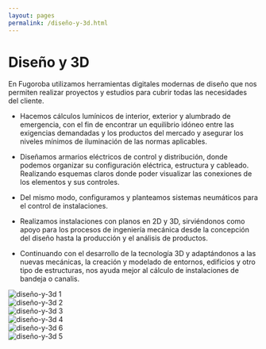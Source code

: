 ```yaml
---
layout: pages
permalink: /diseño-y-3d.html
---
```

<h1 class="text-black center">Diseño y 3D</h1>

<div class="container">
<div class="row">
<div class="col-12 col-lg-6">
En Fugoroba utilizamos herramientas digitales modernas de diseño que nos permiten realizar proyectos y estudios para cubrir todas las necesidades del cliente. 

- Hacemos cálculos lumínicos de interior, exterior y alumbrado de emergencia, con el fin de encontrar un equilibrio idóneo entre las exigencias demandadas y los productos del mercado y asegurar los niveles mínimos de iluminación de las normas aplicables.

- Diseñamos armarios eléctricos de control y distribución, donde podemos organizar su configuración eléctrica, estructura y cableado. Realizando esquemas claros donde poder visualizar las conexiones de los elementos y sus controles.

- Del mismo modo, configuramos y planteamos sistemas neumáticos para el control de instalaciones.

- Realizamos instalaciones con planos en 2D y 3D, sirviéndonos como apoyo para los procesos de ingeniería mecánica desde la concepción del diseño hasta la producción y el análisis de productos. 

- Continuando con el desarrollo de la tecnología 3D y adaptándonos a las nuevas mecánicas, la creación y modelado de entornos, edificios y otro tipo de estructuras, nos ayuda mejor al cálculo de instalaciones de bandeja o canalis.
</div>
<div class="col-12 col-lg-6">
<img src="{{site.url}}{{site.baseurl}}/assets/media/diseño-y-3d/1.png" class="img-fluid" alt="diseño-y-3d 1">
</div>
<div class="col-12 col-lg-6">
<img src="{{site.url}}{{site.baseurl}}/assets/media/diseño-y-3d/2.png" class="img-fluid" alt="diseño-y-3d 2">
</div>
<div class="col-12 col-lg-6">
<img src="{{site.url}}{{site.baseurl}}/assets/media/diseño-y-3d/3.png" class="img-fluid" alt="diseño-y-3d 3">
</div>
<div class="col-12 col-lg-6">
<img src="{{site.url}}{{site.baseurl}}/assets/media/diseño-y-3d/4.png" class="img-fluid" alt="diseño-y-3d 4">
</div>
<div class="col-12 col-lg-6">
<img src="{{site.url}}{{site.baseurl}}/assets/media/diseño-y-3d/6.png" class="img-fluid" alt="diseño-y-3d 6">
</div>
<div class="col-12 col-lg-6">
<img src="{{site.url}}{{site.baseurl}}/assets/media/diseño-y-3d/5.png" class="img-fluid" alt="diseño-y-3d 5">
</div>
</div>
</div>